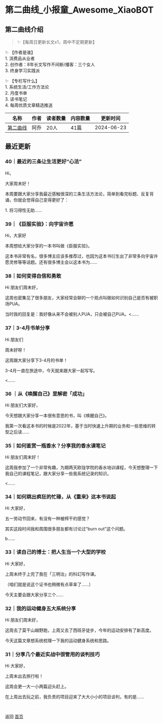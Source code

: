 # 第二曲线_小报童_Awesome_XiaoBOT

## 第二曲线介绍
> ✨【每周日更新长文x1，周中不定期更新】    
    
✨ 【作者是谁】    
1\. 消费品从业者    
2\. 创作者：8年长文写作不间断/播客：三个女人    
3\. 终身学习实践派    
    
✨ 【专栏写什么】    
1\. 系统生活/工作方法论    
2\. 月度书单    
3\. 读书笔记    
4\. 每周优质文章精选推送  
  


|名称|作者|读者数量|内容数量|更新时间|
|---|---|---|---|---|
|[第二曲线](https://xiaobot.net/p/secoundcurve?refer=0b133df9-27dc-423b-8101-639049001c13)|阿乔|20人|41篇|2024-06-23|

## 最近更新
### 40｜最近的三条让生活更好“心法”

Hi，

大家周末好！

本周要跟大家分享我最近感触很深的三条生活方法论，简单到看完标题、反复背诵，你就会觉得自己变得更好了：

1\. 将习得性无助......

### 39｜《臣服实验》：向宇宙许愿

Hi，大家好

本周想给大家分享的一本书叫做《臣服实验》。

这本书非常有名，很多博主应该多推荐过，也因为这本书衍生出了非常多向宇宙许愿灵修等等话题。还有很多博主会以这本书为......

### 38｜如何变得自信和勇敢

Hi 朋友们周末好，

这周也密集见了很多朋友，大家经常会聊的一个观点叫做如何识别自己是否有被职场PUA。

当时我的回复是：我好像从来不会被别人PUA，只会被自己PUA。<......

### 37｜3-4月书单分享

Hi 朋友们

周末好呀！

这周跟大家分享下3-4月的书单！

3-4月一直在旅途中，今天就来跟大家一起写写。

<......

### 36 ｜从《唤醒自己》里解密「成功」

Hi 朋友们大家好，

今天想跟大家分享一本很有意思的书，叫《唤醒自己》。

我第一次看这本书的时候是2022年，基于当时快速上升期的业务和一些思维的转型之后读......

### 35｜如何鉴赏一瓶香水？分享我的香水课笔记

Hi 朋友们周末好！

这周我参加了一个非常有趣，为期两天欧珑学院的香水培训课程，今天想整理一下我自己的课程笔记，跟大家分享一些我系统记录的知识。

<......

### 34｜如何跳出疯狂的忙碌，从《重来》这本书说起

Hi 大家好，

五一劳动节回来，有没有一种被榨干的感觉？

其实这段时间我和周围很多朋友都有讨论过“burn out”这个问题。

b......

### 33｜读自己的博士：把人生当一个大型的学校

Hi 大家好，

上周末终于上完了我在「三明治」的科幻写作课。

（咱们就是说这个证书也稍微有点草率了……）

今天主要会跟大家分享三个......

### 32｜我的运动健身五大系统分享

Hi 朋友们周末好，

这周去了莫干山越野跑，上周又去了西班牙徒步，今年的运动安排有了新高度。

今天这篇文章想系统梳理一下我的运动健身系统和思路。

### 31｜分享几个最近实战中很管用的谈判技巧

Hi 大家好，

上周末出去旅行啦！

这周会更一大一小两篇迎头赶上。

在上周出去玩之前，我负责的项目迎来了大大小小的项目谈判，有的是......


<a href="https://github.com/Reno9527/awesome-xiaobot" style="color: white; text-decoration: none;">awesome-xiaobot</a>

返回 [首页](../README.md)
